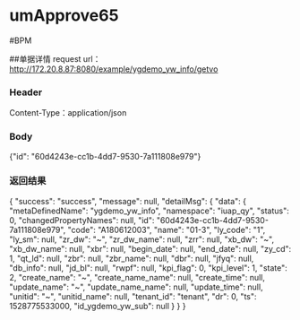 # umApprove65

#BPM

##单据详情
request url：    
http://172.20.8.87:8080/example/ygdemo_yw_info/getvo    

### Header
Content-Type：application/json
### Body
{"id": "60d4243e-cc1b-4dd7-9530-7a111808e979"}
### 返回结果
     
              
{
  "success": "success",
  "message": null,
  "detailMsg": {
    "data": {
      "metaDefinedName": "ygdemo_yw_info",
      "namespace": "iuap_qy",
      "status": 0,
      "changedPropertyNames": null,
      "id": "60d4243e-cc1b-4dd7-9530-7a111808e979",
      "code": "A180612003",
      "name": "01-3",
      "ly_code": "1",
      "ly_sm": null,
      "zr_dw": "~",
      "zr_dw_name": null,
      "zrr": null,
      "xb_dw": "~",
      "xb_dw_name": null,
      "xbr": null,
      "begin_date": null,
      "end_date": null,
      "zy_cd": 1,
      "qt_ld": null,
      "zbr": null,
      "zbr_name": null,
      "dbr": null,
      "jfyq": null,
      "db_info": null,
      "jd_bl": null,
      "rwpf": null,
      "kpi_flag": 0,
      "kpi_level": 1,
      "state": 2,
      "create_name": "~",
      "create_name_name": null,
      "create_time": null,
      "update_name": "~",
      "update_name_name": null,
      "update_time": null,
      "unitid": "~",
      "unitid_name": null,
      "tenant_id": "tenant",
      "dr": 0,
      "ts": 1528775533000,
      "id_ygdemo_yw_sub": null
    }
  }
}
    
         
